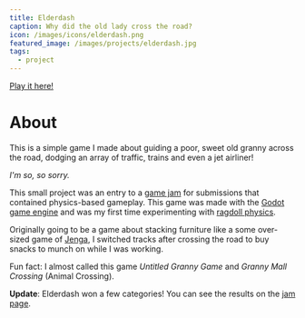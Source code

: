 ```yaml
---
title: Elderdash
caption: Why did the old lady cross the road?
icon: /images/icons/elderdash.png
featured_image: /images/projects/elderdash.jpg
tags:
  - project
---
```


[Play it here!](https://miltage.itch.io/elderdash)

# About

This is a simple game I made about guiding a poor, sweet old granny across the road, dodging an array of traffic, trains and even a jet airliner!

*I'm so, so sorry.*

This small project was an entry to a [game jam](https://itch.io/jam/physics-game-jam-2021) for submissions that contained physics-based gameplay. This game was made with the [Godot game engine](https://godotengine.org/) and was my first time experimenting with [ragdoll physics](https://en.wikipedia.org/wiki/Ragdoll_physics).

Originally going to be a game about stacking furniture like a some over-sized game of [Jenga](https://en.wikipedia.org/wiki/Jenga), I switched tracks after crossing the road to buy snacks to munch on while I was working.

Fun fact: I almost called this game *Untitled Granny Game* and *Granny Mall Crossing* (Animal Crossing).

**Update**: Elderdash won a few categories! You can see the results on the [jam page](https://itch.io/jam/physics-game-jam-2021).
